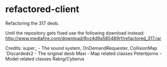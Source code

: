 refactored-client
=================

Refactoring the 317 deob.

Until the repository gets fixed use the following download instead: http://www.mediafire.com/download/8vz4d9a585489rf/refactored_317.rar

Credits:
super_ - The sound system, OnDemandRequester, CollisionMap
`Discardedx2 - The original deob
Maxi - Map related classes
Peterbjornx - Model related classes
Rabrg/Cyberus
